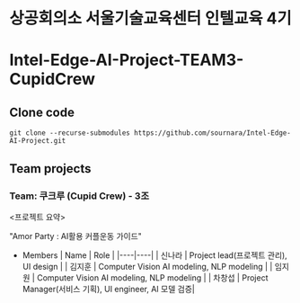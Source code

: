 # 상공회의소 서울기술교육센터 인텔교육 4기
# Intel-Edge-AI-Project-TEAM3-CupidCrew

## Clone code 

```shell
git clone --recurse-submodules https://github.com/sournara/Intel-Edge-AI-Project.git
```

## Team projects

### Team: 쿠크루 (Cupid Crew) - 3조
<프로젝트 요약>

"Amor Party : AI활용 커플운동 가이드"

* Members
  | Name | Role |
  |----|----|
  | 신나라 | Project lead(프로젝트 관리), UI design  |
  | 김지훈 | Computer Vision AI modeling, NLP modeling   |
  | 임지원 | Computer Vision AI modeling, NLP modeling  |
  | 차창섭 | Project Manager(서비스 기획), UI engineer, AI 모델 검증|
